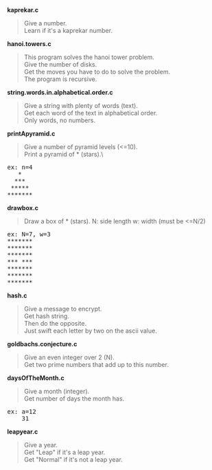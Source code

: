 **kaprekar.c**
>Give a number.\
>Learn if it's a kaprekar number.

**hanoi.towers.c**
>This program solves the hanoi tower problem.\
>Give the number of disks.\
>Get the moves you have to do to solve the problem.\
>The program is recursive.

**string.words.in.alphabetical.order.c**
>Give a string with plenty of words (text).\
>Get each word of the text in alphabetical order.\
>Only words, no numbers.

**printApyramid.c**
>Give a number of pyramid levels (<=10).\
>Print a pyramid of * (stars).\
<pre>
ex: n=4
   *
  ***
 *****
*******
</pre>

**drawbox.c**
>Draw a box of * (stars).
>N: side length
>w: width (must be <=N/2)
<pre>
ex: N=7, w=3
*******
*******
*******
*** ***
*******
*******
*******
</pre>

**hash.c**
>Give a message to encrypt.\
>Get hash string.\
>Then do the opposite.\
>Just swift each letter by two on the ascii value.

**goldbachs.conjecture.c**
>Give an even integer over 2 (N).\
>Get two prime numbers that add up to this number.

**daysOfTheMonth.c**
>Give a month (integer).\
>Get number of days the month has.
<pre>
ex: a=12
    31
</pre>

**leapyear.c**
>Give a year.\
>Get "Leap" if it's a leap year.\
>Get "Normal" if it's not a leap year.
